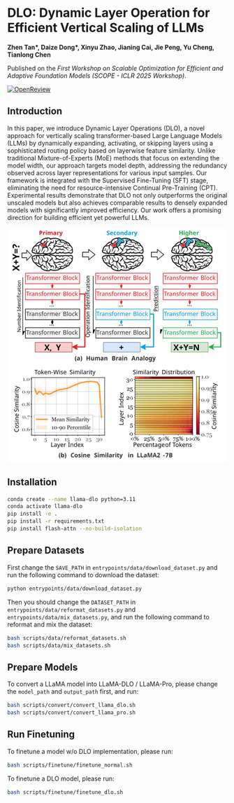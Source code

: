 # DLO: Dynamic Layer Operation for Efficient Vertical Scaling of LLMs

**Zhen Tan\*, Daize Dong\*, Xinyu Zhao, Jianing Cai, Jie Peng, Yu Cheng, Tianlong Chen**

Published on the *First Workshop on Scalable Optimization for Efficient and Adaptive Foundation Models (SCOPE - ICLR 2025 Workshop)*.

[![OpenReview](https://img.shields.io/badge/OpenReview-PDF-b31b1b.svg?style=plastic)](https://openreview.net/forum?id=E9Jw3IHuDH)

## Introduction

In this paper, we introduce Dynamic Layer Operations (DLO), a novel approach for vertically scaling transformer-based Large Language Models (LLMs) by dynamically expanding, activating, or skipping layers using a sophisticated routing policy based on layerwise feature similarity. Unlike traditional Mixture-of-Experts (MoE) methods that focus on extending the model width, our approach targets model depth, addressing the redundancy observed across layer representations for various input samples. Our framework is integrated with the Supervised Fine-Tuning (SFT) stage, eliminating the need for resource-intensive Continual Pre-Training (CPT). Experimental results demonstrate that DLO not only outperforms the original unscaled models but also achieves comparable results to densely expanded models with significantly improved efficiency. Our work offers a promising direction for building efficient yet powerful LLMs.

![dlo.svg](dlo.svg)

## Installation

```bash
conda create --name llama-dlo python=3.11
conda activate llama-dlo
pip install -e .
pip install -r requirements.txt
pip install flash-attn --no-build-isolation
```

## Prepare Datasets

First change the `SAVE_PATH` in `entrypoints/data/download_dataset.py` and run the following command to download the dataset:

```bash
python entrypoints/data/download_dataset.py
```

Then you should change the `DATASET_PATH` in `entrypoints/data/reformat_datasets.py` and `entrypoints/data/mix_datasets.py`, and run the following command to reformat and mix the dataset:

```bash
bash scripts/data/reformat_datasets.sh
bash scripts/data/mix_datasets.sh
```

## Prepare Models

To convert a LLaMA model into LLaMA-DLO / LLaMA-Pro, please change the `model_path` and `output_path` first, and run:

```bash
bash scripts/convert/convert_llama_dlo.sh
bash scripts/convert/convert_llama_pro.sh
```

## Run Finetuning

To finetune a model w/o DLO implementation, please run:

```bash
bash scripts/finetune/finetune_normal.sh
```

To finetune a DLO model, please run:

```bash
bash scripts/finetune/finetune_dlo.sh
```
